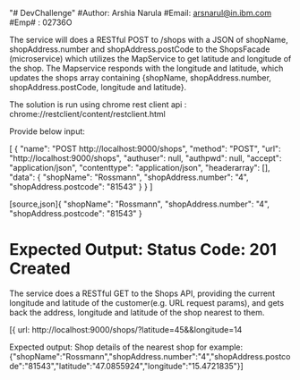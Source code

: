 "# DevChallenge" 
#Author: Arshia Narula
#Email: arsnarul@in.ibm.com
#Emp# : 02736O


The service will does a RESTful POST to /shops with a JSON of shopName, shopAddress.number and shopAddress.postCode to the ShopsFacade (microservice) which utilizes the MapService to get latitude and longitude of the shop. The Mapservice responds with the longitude and latitude, which updates the shops array containing {shopName, shopAddress.number, shopAddress.postCode, longitude and latitude}.


The solution is run using chrome rest client api : chrome://restclient/content/restclient.html

Provide below input:

[
   {
      "name": "POST http://localhost:9000/shops",
      "method": "POST",
      "url": "http://localhost:9000/shops",
      "authuser": null,
      "authpwd": null,
      "accept": "application/json",
      "contenttype": "application/json",
      "headerarray": [],
      "data": {
         "shopName": "Rossmann",
         "shopAddress.number": "4",
         "shopAddress.postcode": "81543"
      }
   }
]

[source,json]{
         "shopName": "Rossmann",
         "shopAddress.number": "4",
         "shopAddress.postcode": "81543"
      }

Expected Output:
  Status Code: 201 Created
=========================================================

The service does a RESTful GET to the Shops API, providing the  current longitude and latitude of the customer(e.g. URL request params), and gets back the address, longitude and latitude of the shop nearest to them.

[{
url: http://localhost:9000/shops/?latitude=45&&longitude=14

Expected output:
Shop details of the nearest shop for example:
{"shopName":"Rossmann","shopAddress.number":"4","shopAddress.postcode":"81543","latitude":"47.0855924","longitude":"15.4721835"}]
